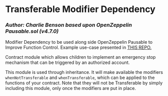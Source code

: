 # Transferable Modifier Dependency

### _Author: Charlie Benson based upon OpenZeppelin Pausable.sol (v4.7.0)_

Modifier Dependency to be used along side OpenZeppelin Pausable to Improve Function Control.
Example use-case presented in [THIS REPO.](https://github.com/CharlieJRBenson/Special-ERC721)

Contract module which allows children to implement an emergency stop
mechanism that can be triggered by an authorized account.

This module is used through inheritance. It will make available the
modifiers `whenNotTransferable` and `whenTransferable`, which can be applied to
the functions of your contract. Note that they will not be Transferable by
simply including this module, only once the modifiers are put in place.
